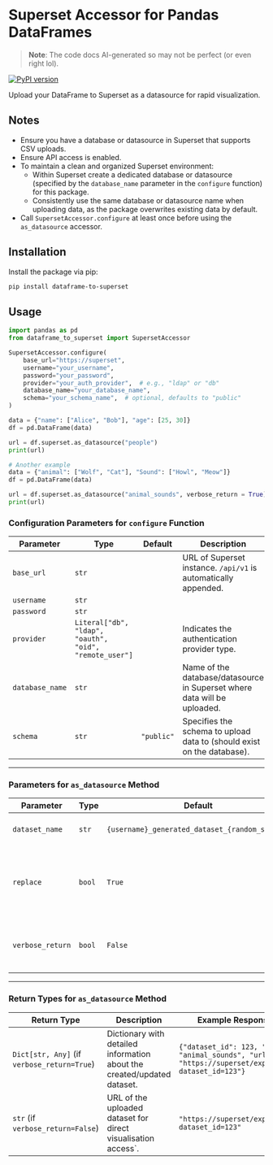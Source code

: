 # Superset Accessor for Pandas DataFrames

> **Note**: The code docs AI-generated so may not be perfect (or even right lol).

[![PyPI version](https://img.shields.io/pypi/v/dataframe-to-superset)](https://pypi.org/project/dataframe-to-superset/)

Upload your DataFrame to Superset as a datasource for rapid visualization.
## Notes

- Ensure you have a database or datasource in Superset that supports CSV uploads.
- Ensure API access is enabled.
- To maintain a clean and organized Superset environment:
    - Within Superset create a dedicated database or datasource (specified by the `database_name` parameter in the `configure` function) for this package.
    - Consistently use the same database or datasource name when uploading data, as the package overwrites existing data by default.
- Call `SupersetAccessor.configure` at least once before using the `as_datasource` accessor.

## Installation

Install the package via pip:

```sh
pip install dataframe-to-superset
```

## Usage
```python
import pandas as pd
from dataframe_to_superset import SupersetAccessor

SupersetAccessor.configure(
    base_url="https://superset",
    username="your_username",
    password="your_password",
    provider="your_auth_provider",  # e.g., "ldap" or "db"
    database_name="your_database_name",
    schema="your_schema_name",  # optional, defaults to "public"
)

data = {"name": ["Alice", "Bob"], "age": [25, 30]}
df = pd.DataFrame(data)

url = df.superset.as_datasource("people")
print(url)

# Another example
data = {"animal": ["Wolf", "Cat"], "Sound": ["Howl", "Meow"]}
df = pd.DataFrame(data)

url = df.superset.as_datasource("animal_sounds", verbose_return = True)
print(url)
```
### Configuration Parameters for `configure` Function

| Parameter       | Type                                   | Default       | Description                                                                 |
|-----------------|----------------------------------------|---------------|-----------------------------------------------------------------------------|
| `base_url`      | `str`                                 |               | URL of Superset instance. `/api/v1` is automatically appended.         |
| `username`      | `str`                                 |               |                                       |
| `password`      | `str`                                 |               |                            |
| `provider`      | `Literal["db", "ldap", "oauth", "oid", "remote_user"]` |               | Indicates the authentication provider type.                                 |
| `database_name` | `str`                                 |               | Name of the database/datasource in Superset where data will be uploaded.                 |
| `schema`        | `str`                                 | `"public"`    | Specifies the schema to upload data to (should exist on the database).                                     |

---

### Parameters for `as_datasource` Method

| Parameter        | Type        | Default                                      | Description                                                                 |
|------------------|-------------|----------------------------------------------|-----------------------------------------------------------------------------|
| `dataset_name`   | `str`       | `{username}_generated_dataset_{random_suffix}` | Name of the dataset in Superset. |
| `replace`        | `bool`      | `True`                                       | Replace the existing dataset based on the `dataset_name` (if it already exists).        |
| `verbose_return` | `bool`      | `False`                                      | Return detailed information in stead of only the url |

---
### Return Types for `as_datasource` Method

| Return Type                  | Description                                                                 | Example Response                                                                 |
|------------------------------|-----------------------------------------------------------------------------|---------------------------------------------------------------------------------|
| `Dict[str, Any]` (if `verbose_return=True`) | Dictionary with detailed information about the created/updated dataset. | `{"dataset_id": 123, "name": "animal_sounds", "url": "https://superset/explore/?dataset_id=123"}` |
| `str` (if `verbose_return=False`)          | URL of the uploaded dataset for direct visualisation access`. | `"https://superset/explore/?dataset_id=123"`                                     |
